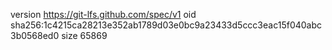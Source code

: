 version https://git-lfs.github.com/spec/v1
oid sha256:1c4215ca28213e352ab1789d03e0bc9a23433d5ccc3eac15f040abc3b0568ed0
size 65869
